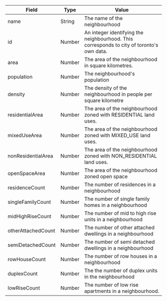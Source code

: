 | Field                | Type   | Value                                                                                     |
| ---------------------- | -------- | ------------------------------------------------------------------------------------------- |
| name                 | String | The name of the neighbourhood                                                             |
| id                   | Number | An integer identifying the neighbourhood. This corresponds to city of toronto's own data. |
| area                 | Number | The area of the neighbourhood in square kilometres.                                       |
| population           | Number | The neighbourhood's population                                                            |
| density              | Number | The density of the neighbourhood in people per square kilometre                           |
| residentialArea      | Number | The area of the neighbourhood zoned with RESIDENTIAL land uses.                           |
| mixedUseArea         | Number | The area of the neighbourhood zoned with MIXED_USE land uses.                             |
| nonResidentialArea   | Number | The area of the neighbourhood zoned with NON_RESIDENTIAL land uses.                       |
| openSpaceArea   | Number | The area of the neighbourhood zoned open space                      |
| residenceCount       | Number | The number of residences in a neighbourhood                                               |
| singleFamilyCount    | Number | The number of single family homes in  a neighbourhood                                     |
| midHighRiseCount     | Number | The number of mid to high rise units in  a neighbourhood                                  |
| otherAttachedCount   | Number | The number of other attached dwellings in  a neighbourhood                                |
| semiDetachedCount    | Number | The number of semi detached dwellings in  a neighbourhood                                 |
| rowHouseCount        | Number | The number of row houses in  a neighbourhood                                              |
| duplexCount          | Number | The the number of duplex units in the neighbourhood                                       |
| lowRiseCount         | Number | The number of low rise apartments in a neighbourhood.                                     |
